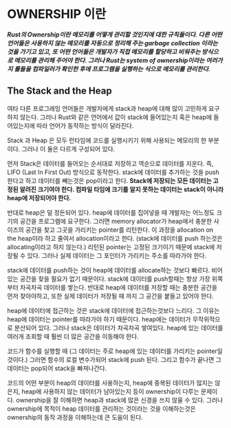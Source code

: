 # OWNERSHIP 이란 

***Rust의 Ownership이란 메모리를 어떻게 관리할 것인지에 대한 규칙들이다. 다른 어떤 언어들은 사용하지 않는 메모리를 자동으로 정리해 주는 garbage collection 이라는 것을 가기고 있고, 또 어떤 언어들은 개발자가 직접 메모리를 할당하고 비워주는 방식으로 메모리를 관리해 주어야 한다. 그러나 Rust는 system of ownership이라는 여러가지 룰들을 컴파일러가 확인한 후에 프로그램을 실행하는 식으로 메모리를 관리한다.***

## The Stack and the Heap 

여타 다른 프로그래밍 언어들은 개발자에게 stack과 heap에 대해 많이 고민하게 요구하지 않는다. 그러나 Rust와 같은 언어에서 값이 stack에 들어있는지 혹은 heap에 들어있는지에 따라 언어가 동작하는 방식이 달라진다. 

Stack 과 Heap 은 모두 런타임에 코드를 실행시키기 위해 사용되는 메모리의 한 부분이다. 그러나 이 둘은 다르게 구성되어 있다.

먼저 Stack은 데이터를 들어오는 순서대로 저장하고 역순으로 데이터를 지운다. 즉, LIFO (Last In First Out) 방식으로 동작한다. stack에 데이터를 추가하는 것을 push한다고 하고 데이터를 빼는것은 pop이라고 한다. **Stack에 저장되는 모든 데이터는 고정된 알려진 크기여야 한다. 컴파일 타임에 크기를 알지 못하는 데이터는 stack이 아니라 heap에 저장되어야 한다.**

반대로 heap은 덜 정돈되어 있다. heap에 데이터를 집어넣을 때 개발자는 어느정도 크기의 공간을 프로그램에 요구한다. 그러면 memory allocator가 heap에서 충분한 사이즈의 공간을 찾고 그곳을 가리키는 pointer를 리턴한다. 이 과정을 allocation on the heap이라 하고 줄여서 allocation이라고 한다. (stack에 데이터를 push 하는것은 allocating이라고 하지 않는다.) 리턴된 pointer는 고정된 크기이기 때문에 stack에 저장될 수 있다. 그러나 실제 데이터는 그 포인터가 가리키는 주소를 따라가야 한다. 

stack에 데이터를 push하는 것이 heap에 데이터를 allocate하는 것보다 빠르다. 비어있는 공간을 찾을 필요가 없기 때문이다. stack에 대이터를 push할때는 항상 가장 위쪽부터 차곡차곡 데이터를 쌓는다. 반대로 heap에 데이터를 저장할 때는 충분한 공간을 먼저 찾아야하고, 또한 실제 데이터가 저장될 때 까지 그 공간을 붙들고 있어야 한다. 

heap에 데이터에 접근하는 것은 stack에 데이터에 접근하는것보다 느리다. 그 이유는 heap에 데이터는 pointer를 따라가야 하기 때문이다. heap에는 데이터가 무작위적으로 분산되어 있다. 그러나 stack은 데이터가 차곡차곡 쌓여있다. heap에 있는 데이터를 여러개 조회할 때 훨씬 더 많은 공간을 이동해야 한다. 

코드가 함수를 실행할 때 (그 데이터는 주로 heap에 있는 데이터를 가리키는 pointer일 것이다.) 그러면 함수의 로컬 변수가되어 stack에 push 된다. 그리고 함수가 끝나면 그 데이터는 pop되어 stack을 빠져나간다.  

코드의 어떤 부분이 heap의 데이터를 사용하는지, heap에 중복된 데이터가 많지는 않은지, heap에 사용하지 않는 데이터가 남아있는지 등이 ownership이 다루는 문제이다. ownership을 잘 이해하면 heap과 stack에 많은 신경을 쓰지 않울 수 있다. 그러나 ownership에 목적이 heap 데이터를 관리하는 것이라는 것을 이해하는것은 ownership의 동작 과정을 이해하는데 큰 도움이 된다. 